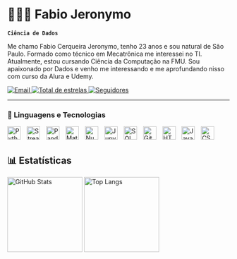 # 👨🏻‍💻 Fabio Jeronymo

**`Ciência de Dados`**

Me chamo Fabio Cerqueira Jeronymo, tenho 23 anos e sou natural de São Paulo. Formado como técnico em Mecatrônica me interessei no TI. Atualmente, estou cursando Ciência da Computação na FMU. Sou apaixonado por Dados e venho me interessando e me aprofundando nisso com curso da Alura e Udemy.

<p align="left">
    <a href="mailto:Fabio.jeronymo10@gmail.com">
        <img 
            alt="Email" 
            title="Entre em contato por Email" 
            src="https://custom-icon-badges.demolab.com/badge/Mail-E61B23.svg?logo=mail&logoColor=white&style=for-the-badge&labelColor=CE4630"
        />
    </a>
    <a href="https://github.com/Fabiojeronymo?tab=repositories&sort=stargazers">
        <img 
            alt="Total de estrelas" 
            title="Total de estrelas GitHub" 
            src="https://custom-icon-badges.demolab.com/github/stars/Fabiojeronymo?color=55960c&style=for-the-badge&labelColor=488207&logo=star&label=estrelas"
        />
    </a>
    <a href="https://github.com/Fabiojeronymo?tab=followers">
        <img 
            alt="Seguidores" 
            title="Me siga no GitHub" 
            src="https://custom-icon-badges.demolab.com/github/followers/FabioJeronymo?color=236ad3&labelColor=1155ba&style=for-the-badge&logo=github&label=Seguidores&logoColor=white"
        />
    </a>
</p>

---

### 🤖 Linguagens e Tecnologias

<p align="left">
  <img title="Python" alt="Python" width="30px" style="margin-right: 10px;" src="https://cdn.jsdelivr.net/gh/devicons/devicon@latest/icons/python/python-original.svg" />
  <img title="Streamlit" alt="Streamlit" width="30px" style="margin-right: 10px;" src="https://cdn.jsdelivr.net/gh/devicons/devicon@latest/icons/streamlit/streamlit-original.svg" /> 
  <img title="Pandas" alt="Pandas" width="30px" style="margin-right: 10px;" src="https://cdn.jsdelivr.net/gh/devicons/devicon@latest/icons/pandas/pandas-original.svg" />
  <img title="Matplotlib" alt="Matplotlib" width="30px" style="margin-right: 10px;" src="https://cdn.jsdelivr.net/gh/devicons/devicon@latest/icons/matplotlib/matplotlib-plain.svg" />
  <img title="Numpy" alt="Numpy" width="30px" style="margin-right: 10px;" src="https://cdn.jsdelivr.net/gh/devicons/devicon@latest/icons/numpy/numpy-original.svg" />
  <img title="Jupyter" alt="Jupyter" width="30px" style="margin-right: 10px;" src="https://cdn.jsdelivr.net/gh/devicons/devicon@latest/icons/jupyter/jupyter-plain-wordmark.svg" />
  <img title="SQL" alt="SQL" width="30px" style="margin-right: 10px;" src="https://cdn.jsdelivr.net/gh/devicons/devicon@latest/icons/sqlite/sqlite-plain.svg" />
  <img title="Git" alt="Git" width="30px" style="margin-right: 10px;" src="https://cdn.jsdelivr.net/gh/devicons/devicon@latest/icons/git/git-original.svg" />
  <img title="HTML5" alt="HTML5" width="30px" style="margin-right: 10px;" src="https://cdn.jsdelivr.net/gh/devicons/devicon@latest/icons/html5/html5-original.svg" />
  <img title="Javascript" alt="Javascript" width="30px" style="margin-right: 10px;" src="https://cdn.jsdelivr.net/gh/devicons/devicon@latest/icons/javascript/javascript-original.svg" />
  <img title="CSS" alt="CSS" width="30px" style="margin-right: 10px;" src="https://cdn.jsdelivr.net/gh/devicons/devicon@latest/icons/css3/css3-original.svg" />

</p> 

## 📊 Estatísticas
<p align="left">
  <img 
    alt="GitHub Stats" 
    height="170" 
    src="https://github-readme-stats.vercel.app/api?username=Fabiojeronymo&show_icons=true&theme=tokyonight&include_all_commits=true&locale=pt-br" 
  />
  <img 
    alt="Top Langs" 
    height="170" 
    src="https://github-readme-stats.vercel.app/api/top-langs/?username=Fabiojeronymo&theme=tokyonight&layout=compact&custom_title=Tecnologias&langs_count=9" 
  />
</p>

